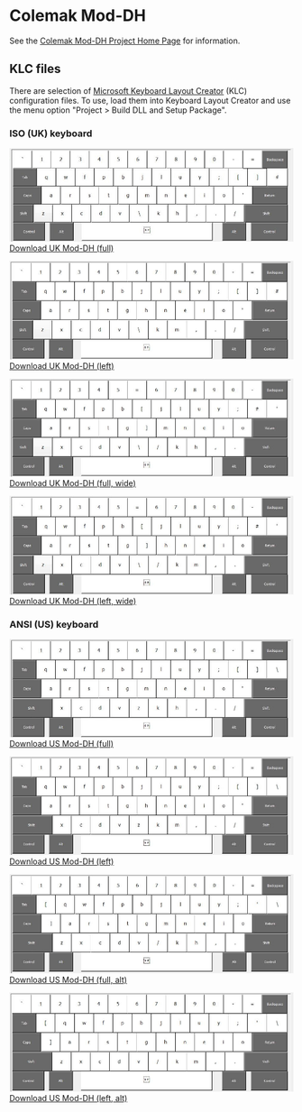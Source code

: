 Colemak Mod-DH
==============

See the [Colemak Mod-DH Project Home Page](http://colemakmods.github.io/mod-dh/ "Colemak Mod-DH") for information.

## KLC files

There are selection of [Microsoft Keyboard Layout Creator](http://msdn.microsoft.com/en-GB/goglobal/bb964665.aspx "Keyboard Layout Creator") (KLC) configuration files. To use, load them into Keyboard Layout Creator and use the menu option "Project > Build DLL and Setup Package".

### ISO (UK) keyboard

![UK Mod-DH (full)](klc/uk-ck-moddh-full.jpg)
[Download UK Mod-DH (full)](klc/uk-ck-moddh-full.klc?raw=true)

![UK Mod-DH (left)](klc/uk-ck-moddh-left.jpg)
[Download UK Mod-DH (left)](klc/uk-ck-moddh-left.klc?raw=true)

![UK Mod-DH (full, wide)](klc/uk-ck-moddh-full-wide.jpg)
[Download UK Mod-DH (full, wide)](klc/uk-ck-moddh-full-wide.klc?raw=true)

![UK Mod-DH (left, wide)](klc/uk-ck-moddh-left-wide.jpg)
[Download UK Mod-DH (left, wide)](klc/uk-ck-moddh-left-wide.klc?raw=true)


### ANSI (US) keyboard

![US Mod-DH (full)](klc/us-ck-moddh-full.jpg)
[Download US Mod-DH (full)](klc/us-ck-moddh-full.klc?raw=true)

![US Mod-DH (left)](klc/us-ck-moddh-left.jpg)
[Download US Mod-DH (left)](klc/us-ck-moddh-left.klc?raw=true)

![US Mod-DH (full, alt)](klc/us-ck-moddh-full-alt.jpg)
[Download US Mod-DH (full, alt)](klc/us-ck-moddh-full-alt.klc?raw=true)

![US Mod-DH (left, alt)](klc/us-ck-moddh-left-alt.jpg)
[Download US Mod-DH (left, alt)](klc/us-ck-moddh-left-alt.klc?raw=true)


